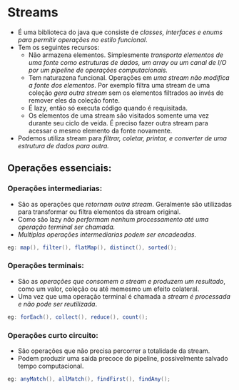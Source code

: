 # Streams

- É uma biblioteca do java que consiste de *classes, interfaces e enums para permitir operações no estilo funcional*.
- Tem os seguintes recursos:
    - Não armazena elementos. Simplesmente *transporta elementos de uma fonte como estruturas de dados, um array ou um
      canal
      de I/O por um pipeline de operações computacionais.*
    - Tem naturazena funcional. Operações em *uma stream não modifica a fonte dos elementos*. Por exemplo filtra uma
      stream
      de uma coleção *gera outra stream* sem os elementos filtrados ao invés de remover eles da coleção fonte.
    - É lazy, então só executa código quando é requisitada.
    - Os elementos de uma stream são visitados somente uma vez durante seu ciclo de veida. É preciso fazer outra stream
      para
      acessar o mesmo elemento da fonte novamente.
- Podemos utiliza stream para *filtrar, coletar, printar, e converter de uma estrutura de dados para outra.*

## Operações essenciais:

### Operações intermediarias:

- São as operações que *retornam outra stream*. Geralmente são utilizadas para transformar ou filtra elementos da stream
  original.
- Como são lazy *não performam nenhum processamento até uma operação terminal ser chamada.*
- *Multiplas operações intermediarias podem ser encadeadas.*
```java
eg: map(), filter(), flatMap(), distinct(), sorted();
```

### Operações terminais:

- São as *operações que consomem a stream e produzem um resultado*, como um valor, coleção ou até memesmo um efeito
  colateral.
- Uma vez que uma operação terminal é chamada a *stream é processada e não pode ser reutilizada*.

```java
eg: forEach(), collect(), reduce(), count();
```
### Operações curto circuito:
- São operações que não precisa percorrer a totalidade da stream.
- Podem produzir uma saida precoce do pipeline, possivelmente salvado tempo computacional.

```java
eg: anyMatch(), allMatch(), findFirst(), findAny();
```
